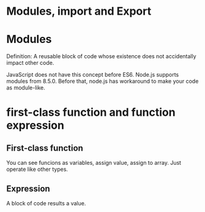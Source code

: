 # Modules, import and Export

# Modules

Definition: A reusable block of code whose existence does not accidentally impact other code.

JavaScript does not have this concept before ES6. Node.js supports modules from 8.5.0. Before that, node.js has workaround to make your code as module-like.

# first-class function and function expression

## First-class function

You can see funcions as variables, assign value, assign to array. Just operate like other types.

## Expression

A block of code results a value.
